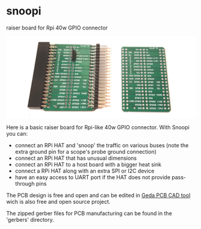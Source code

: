 # snoopi
raiser board for Rpi 40w GPIO connector


![pcb](https://github.com/ole00/snoopi/raw/master/img/snoopi.jpg "snoopi R1")

Here is a basic raiser board for Rpi-like 40w GPIO connector. With Snoopi you can:

- connect an RPi HAT and 'snoop' the traffic on various buses (note
  the extra ground pin for a scope's probe ground connection)
- connect an RPi HAT that has unusual dimensions
- connect an RPi HAT to a host board with a bigger heat sink
- connect a RPi HAT along with an extra SPI or I2C device
- have an easy access to UART port if the HAT does not provide pass-through pins

The PCB design is free and open and can be edited in [Geda PCB CAD tool](http://pcb.geda-project.org)
wich is also free and open source project.

The zipped gerber files for PCB manufacturing can be found in the 'gerbers'
directory.
